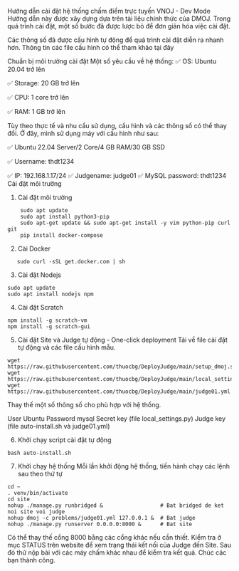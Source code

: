 Hướng dẫn cài đặt hệ thống chấm điểm trực tuyến VNOJ - Dev Mode
Hướng dẫn này được xây dựng dựa trên tài liệu chính thức của DMOJ. Trong quá trình cài đặt, một số bước đã được lược bỏ để đơn giản hóa việc cài đặt.

Các thông số đã được cấu hình tự động để quá trình cài đặt diễn ra nhanh hơn. Thông tin các file cấu hình có thể tham khảo tại đây

Chuẩn bị môi trường cài đặt
Một số yêu cầu về hệ thống:
✅ OS: Ubuntu 20.04 trở lên

✅ Storage: 20 GB trở lên

✅ CPU: 1 core trở lên

✅ RAM: 1 GB trở lên

Tùy theo thực tế và nhu cầu sử dụng, cấu hình và các thông số có thể thay đổi. Ở đây, mình sử dụng máy với cấu hình như sau:

✅ Ubuntu 22.04 Server/2 Core/4 GB RAM/30 GB SSD

✅ Username: thdt1234

✅ IP: 192.168.1.17/24
✅ Judgename: judge01
✅ MySQL password: thdt1234
Cài đặt môi trường
1. Cài đặt môi trường

```
    sudo apt update
    sudo apt install python3-pip
    sudo apt-get update && sudo apt-get install -y vim python-pip curl git
    pip install docker-compose
```
2. Cài Docker 

```
   sudo curl -sSL get.docker.com | sh
```
3. Cài đặt Nodejs
```
sudo apt update
sudo apt install nodejs npm
```
4. Cài đặt Scratch
```
npm install -g scratch-vm
npm install -g scratch-gui
```
5. Cài đặt Site và Judge tự động - One-click deployment
Tải về file cài đặt tự động và các file cấu hình mẫu.
```
wget https://raw.githubusercontent.com/thuocbg/DeployJudge/main/setup_dmoj.sh
wget https://raw.githubusercontent.com/thuocbg/DeployJudge/main/local_settings.py
wget https://raw.githubusercontent.com/thuocbg/DeployJudge/main/judge01.yml
```
Thay thế một số thông số cho phù hợp với hệ thống.

User Ubuntu
Password mysql
Secret key (file local_settings.py)
Judge key (file auto-install.sh và judge01.yml)

6. Khởi chạy script cài đặt tự động
```
bash auto-install.sh
```
7. Khởi chạy hệ thống
Mỗi lần khởi động hệ thống, tiến hành chạy các lệnh sau theo thứ tự
```
cd ~
. venv/bin/activate
cd site
nohup ./manage.py runbridged &                  # Bat bridged de ket noi site voi judge
nohup dmoj -c problems/judge01.yml 127.0.0.1 &  # Bat judge
nohup ./manage.py runserver 0.0.0.0:8000 &      # Bat site
```
Có thể thay thế cổng 8000 bằng các cổng khác nếu cần thiết.
Kiểm tra ở mục STATUS trên website để xem trạng thái kết nối của Judge đến Site. Sau đó thử nộp bài với các máy chấm khác nhau để kiểm tra kết quả.
Chúc các bạn thành công.
